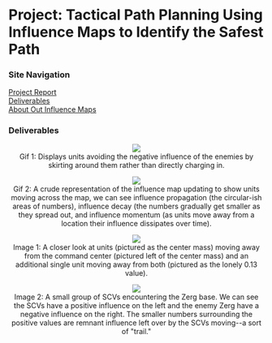 
# **Project: Tactical Path Planning Using Influence Maps to Identify the Safest Path**

### Site Navigation
[Project Report](../README.md)<br/>
[Deliverables](deliverables.md)<br/>
[About Out Influence Maps](im.md)<br/>


### Deliverables

<p align="center">
  <img src="https://media.giphy.com/media/5zdtUxDPWngbS09hCl/giphy.gif"><br/>
Gif 1: Displays units avoiding the negative influence of the enemies by skirting around them rather than directly charging in.
</p>

<p align="center">
  <img src="https://media.giphy.com/media/8L1KiMGY3l2cexdJ5U/giphy.gif"><br/>
Gif 2: A crude representation of the influence map updating to show units moving across the map, we can see influence propagation (the circular-ish areas of numbers), influence decay (the numbers gradually get smaller as they spread out, and influence momentum (as units move away from a location their influence dissipates over time).
</p>

<p align="center">
  <img src="https://i.imgur.com/CVS4TmP.png"><br/>
Image 1: A closer look at units (pictured as the center mass) moving away from the command center (pictured left of the center mass) and an additional single unit moving away from both (pictured as the lonely 0.13 value).
</p>

<p align="center">
  <img src="https://i.imgur.com/MefINzG.png"><br/>
Image 2: A small group of SCVs encountering the Zerg base. We can see the SCVs have a positive influence on the left and the enemy Zerg have a negative influence on the right. The smaller numbers surrounding the positive values are remnant influence left over by the SCVs moving--a sort of "trail."
</p>
